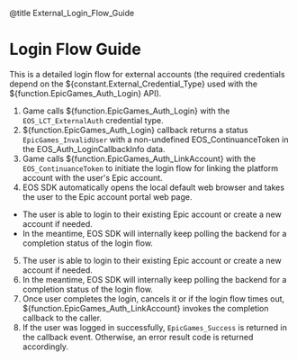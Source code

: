 @title External_Login_Flow_Guide

# Login Flow Guide

This is a detailed login flow for external accounts (the required credentials depend on the ${constant.External_Credential_Type} used with the ${function.EpicGames_Auth_Login} API).

1. Game calls ${function.EpicGames_Auth_Login} with the `EOS_LCT_ExternalAuth` credential type.
2. ${function.EpicGames_Auth_Login} callback returns a status `EpicGames_InvalidUser` with a non-undefined EOS_ContinuanceToken in the EOS_Auth_LoginCallbackInfo data.
3. Game calls ${function.EpicGames_Auth_LinkAccount} with the `EOS_ContinuanceToken` to initiate the login flow for linking the platform account with the user's Epic account.
4. EOS SDK automatically opens the local default web browser and takes the user to the Epic account portal web page.
  * The user is able to login to their existing Epic account or create a new account if needed.
  * In the meantime, EOS SDK will internally keep polling the backend for a completion status of the login flow.
5. The user is able to login to their existing Epic account or create a new account if needed.
6. In the meantime, EOS SDK will internally keep polling the backend for a completion status of the login flow.
7. Once user completes the login, cancels it or if the login flow times out, ${function.EpicGames_Auth_LinkAccount} invokes the completion callback to the caller.
8. If the user was logged in successfully, `EpicGames_Success` is returned in the callback event. Otherwise, an error result code is returned accordingly.
